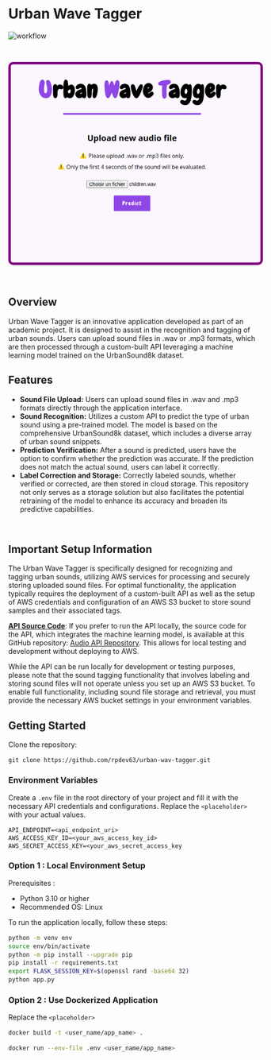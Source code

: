 # Urban Wave Tagger

![workflow](https://github.com/rpdev63/urban-wav-tagger/actions/workflows/test.yaml/badge.svg?event=push)

<center style="padding:30px 0" >
    <img src="uwt1.png" alt="Screenshot Home page" style="border: 5px solid purple; border-radius:10px ; ">
    <br>
</center>



## Overview
Urban Wave Tagger is an innovative application developed as part of an academic project. It is designed to assist in the recognition and tagging of urban sounds. Users can upload sound files in .wav or .mp3 formats, which are then processed through a custom-built API leveraging a machine learning model trained on the UrbanSound8k dataset.

## Features

- **Sound File Upload:** Users can upload sound files in .wav and .mp3 formats directly through the application interface.
- **Sound Recognition:** Utilizes a custom API to predict the type of urban sound using a pre-trained model. The model is based on the comprehensive UrbanSound8k dataset, which includes a diverse array of urban sound snippets.
- **Prediction Verification:** After a sound is predicted, users have the option to confirm whether the prediction was accurate. If the prediction does not match the actual sound, users can label it correctly.
- **Label Correction and Storage:** Correctly labeled sounds, whether verified or corrected, are then stored in cloud storage. This repository not only serves as a storage solution but also facilitates the potential retraining of the model to enhance its accuracy and broaden its predictive capabilities.
<br/>

## Important Setup Information

The Urban Wave Tagger is specifically designed for recognizing and tagging urban sounds, utilizing AWS services for processing and securely storing uploaded sound files. For optimal functionality, the application typically requires the deployment of a custom-built API as well as the setup of AWS credentials and configuration of an AWS S3 bucket to store sound samples and their associated tags.

<u><b>API Source Code</b></u>: If you prefer to run the API locally, the source code for the API, which integrates the machine learning model, is available at this GitHub repository: [Audio API Repository](https://github.com/rpdev63/audio-api). This allows for local testing and development without deploying to AWS.

While the API can be run locally for development or testing purposes, please note that the sound tagging functionality that involves labeling and storing sound files will not operate unless you set up an AWS S3 bucket. To enable full functionality, including sound file storage and retrieval, you must provide the necessary AWS bucket settings in your environment variables.

## Getting Started

Clone the repository:
```
git clone https://github.com/rpdev63/urban-wav-tagger.git
```

### Environment Variables

Create a `.env` file in the root directory of your project and fill it with the necessary API credentials and configurations. Replace the `<placeholder>` with your actual values.

```plaintext
API_ENDPOINT=<api_endpoint_uri>
AWS_ACCESS_KEY_ID=<your_aws_access_key_id>
AWS_SECRET_ACCESS_KEY=<your_aws_secret_access_key
```

### Option 1 : Local Environment Setup

Prerequisites : 
- Python 3.10 or higher
- Recommended OS: Linux

To run the application locally, follow these steps:

```bash
python -m venv env
source env/bin/activate
python -m pip install --upgrade pip
pip install -r requirements.txt
export FLASK_SESSION_KEY=$(openssl rand -base64 32)
python app.py
```

### Option 2 : Use Dockerized Application

Replace the `<placeholder>` 

```bash
docker build -t <user_name/app_name> .
```
```bash
docker run --env-file .env <user_name/app_name>
```



